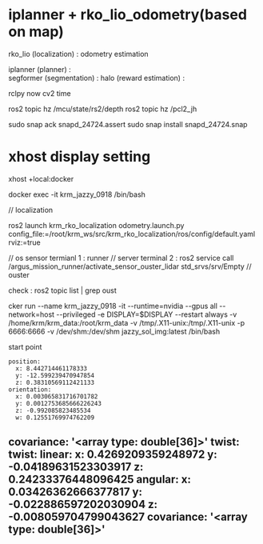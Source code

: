 # iplanner + rko_lio_odometry(based on map)

rko_lio (localization)   : odometry estimation 

iplanner  (planner)      :  
segformer (segmentation) : 
halo      (reward estimation) : 








rclpy now
cv2 time 

ros2 topic hz /mcu/state/rs2/depth
ros2 topic hz /pcl2_jh


sudo snap ack snapd_24724.assert
sudo snap install snapd_24724.snap




# xhost display setting
xhost +local:docker


docker exec -it krm_jazzy_0918 /bin/bash

// localization

ros2 launch krm_rko_localization odometry.launch.py \
    config_file:=/root/krm_ws/src/krm_rko_localization/ros/config/default.yaml \
    rviz:=true

// os sensor 
termianl 1 : runner // server
terminal 2 : ros2 service call /argus_mission_runner/activate_sensor_ouster_lidar std_srvs/srv/Empty  // ouster 

check : ros2 topic list | grep oust



cker run --name krm_jazzy_0918 -it --runtime=nvidia --gpus all --network=host --privileged -e DISPLAY=$DISPLAY --restart always -v /home/krm/krm_data:/root/krm_data -v /tmp/.X11-unix:/tmp/.X11-unix -p 6666:6666 -v /dev/shm:/dev/shm jazzy_sol_img:latest /bin/bash


start point

    position:
      x: 8.442714461178333
      y: -12.599239470947854
      z: 0.38310569112421133
    orientation:
      x: 0.003065831716701782
      y: 0.0012753685666226243
      z: -0.992085823485534
      w: 0.12551769974762209
  covariance: '<array type: double[36]>'
twist:
  twist:
    linear:
      x: 0.4269209359248972
      y: -0.04189631523303917
      z: 0.24233376448096425
    angular:
      x: 0.03426362666377817
      y: -0.022886597202030904
      z: -0.008059704799043627
  covariance: '<array type: double[36]>'
---



